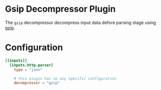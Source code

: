 # Gsip Decompressor Plugin

The `gzip` decompressor decompress input data defore parsing stage using [gzip](https://pkg.go.dev/compress/gzip).

# Configuration
```toml
[[inputs]]
  [inputs.http.parser]
    type = "json"

    # this plugin has no any specific configuration
    decompressor = "gzip"
```
